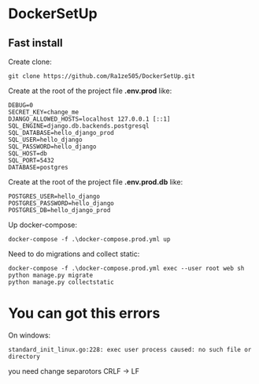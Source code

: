 # DockerSetUp
## Fast install
Create clone:
```
git clone https://github.com/Ra1ze505/DockerSetUp.git
```

Create at the root of the project file **.env.prod** like:

```
DEBUG=0
SECRET_KEY=change_me
DJANGO_ALLOWED_HOSTS=localhost 127.0.0.1 [::1]
SQL_ENGINE=django.db.backends.postgresql
SQL_DATABASE=hello_django_prod
SQL_USER=hello_django
SQL_PASSWORD=hello_django
SQL_HOST=db
SQL_PORT=5432
DATABASE=postgres
```

Create at the root of the project file **.env.prod.db** like:
``` 
POSTGRES_USER=hello_django
POSTGRES_PASSWORD=hello_django
POSTGRES_DB=hello_django_prod
```

Up docker-compose:
```
docker-compose -f .\docker-compose.prod.yml up
```

Need to do migrations and collect static:
```
docker-compose -f .\docker-compose.prod.yml exec --user root web sh
python manage.py migrate
python manage.py collectstatic
```
# You can got this errors
On windows:
```
standard_init_linux.go:228: exec user process caused: no such file or directory
```
you need change separotors CRLF -> LF

